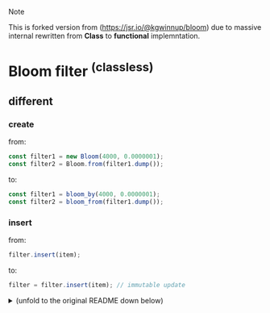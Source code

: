 > [!NOTE]
> This is forked version from (https://jsr.io/@kgwinnup/bloom)
> due to massive internal rewritten from **Class** to **functional**
> implemntation.

# Bloom filter <sup>(classless)</sup>





## different

### create

from:

```ts
const filter1 = new Bloom(4000, 0.0000001);
const filter2 = Bloom.from(filter1.dump());
```

to:

```ts
const filter1 = bloom_by(4000, 0.0000001);
const filter2 = bloom_from(filter1.dump());
```





### insert

from:

```ts
filter.insert(item);
```

to:

```ts
filter = filter.insert(item); // immutable update
```





<details>

<summary>(unfold to the original README down below)</summary>

# Bloom filter

[![JSR](https://jsr.io/badges/@kgwinnup/bloom)](https://jsr.io/@kgwinnup/bloom)

This is a standard bloom filter written in typescript.

# Usage

```typescript
const filter = new Bloom(4000, 0.0000001);
const input = "hello world";
const encoder = new TextEncoder();
const uint8array = encoder.encode(input);
filter.insert(uint8array);

assertEquals(filter.lookup(uint8array), true);
```

It is often useful to save and load the bloom filter.

```typescript
const filter = new Bloom(4000, 0.0000001);
const input = "hello world";
const encoder = new TextEncoder();
const uint8array = encoder.encode(input);
filter.insert(uint8array);
assertEquals(filter.lookup(uint8array), true);

const bytes = filter.dump();

const filter2 = Bloom.from(bytes);
assertEquals(filter2.lookup(uint8array), true);
```

</details>


